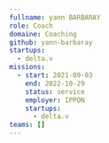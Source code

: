 ```yaml
---
fullname: yann BARBARAY
role: Coach
domaine: Coaching
github: yann-barbaray
startups:
  - delta.v
missions:
  - start: 2021-09-03
    end: 2022-10-29
    status: service
    employer: IPPON
    startups:
      - delta.v
teams: []
---
```

